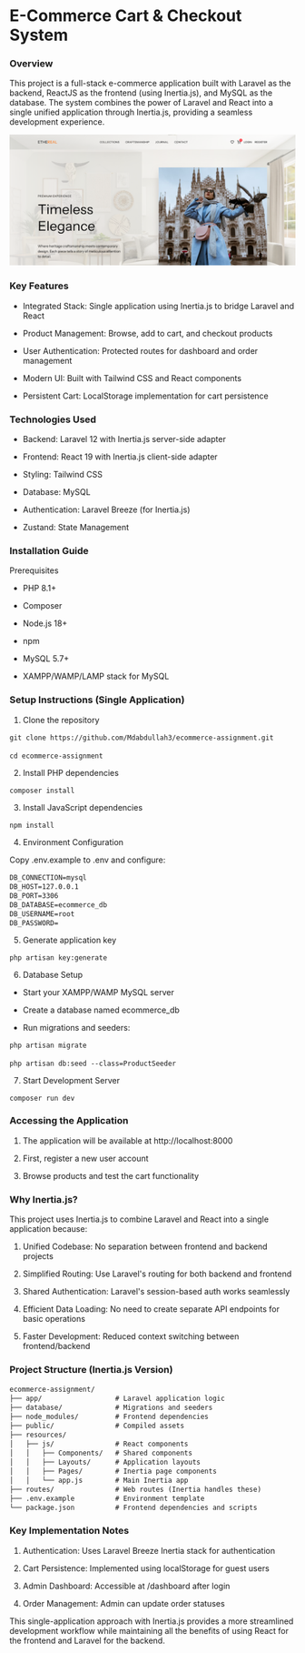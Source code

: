 # E-Commerce Cart & Checkout System

### Overview

This project is a full-stack e-commerce application built with Laravel as the backend, ReactJS as the frontend (using Inertia.js), and MySQL as the database. The system combines the power of Laravel and React into a single unified application through Inertia.js, providing a seamless development experience.

<img src="/public/home.png" width="800" alt="Home Page Screenshot" />


### Key Features

- Integrated Stack: Single application using Inertia.js to bridge Laravel and React

- Product Management: Browse, add to cart, and checkout products

- User Authentication: Protected routes for dashboard and order management

- Modern UI: Built with Tailwind CSS and React components

- Persistent Cart: LocalStorage implementation for cart persistence


### Technologies Used

- Backend: Laravel 12 with Inertia.js server-side adapter

- Frontend: React 19 with Inertia.js client-side adapter

- Styling: Tailwind CSS

- Database: MySQL

- Authentication: Laravel Breeze (for Inertia.js)

- Zustand: State Management

### Installation Guide

Prerequisites

- PHP 8.1+

- Composer

- Node.js 18+

- npm

- MySQL 5.7+

- XAMPP/WAMP/LAMP stack for MySQL

### Setup Instructions (Single Application)

1. Clone the repository

```
git clone https://github.com/Mdabdullah3/ecommerce-assignment.git

cd ecommerce-assignment

```

2. Install PHP dependencies

```
composer install

```

3. Install JavaScript dependencies

```
npm install

```
4. Environment Configuration

Copy .env.example to .env and configure:

```
DB_CONNECTION=mysql
DB_HOST=127.0.0.1
DB_PORT=3306
DB_DATABASE=ecommerce_db
DB_USERNAME=root
DB_PASSWORD=

```

5. Generate application key

```
php artisan key:generate

```

6. Database Setup

- Start your XAMPP/WAMP MySQL server

- Create a database named ecommerce_db

- Run migrations and seeders:

```
php artisan migrate

php artisan db:seed --class=ProductSeeder

```

7. Start Development Server

```
composer run dev

```

### Accessing the Application

1. The application will be available at http://localhost:8000

2. First, register a new user account

3. Browse products and test the cart functionality

### Why Inertia.js?

This project uses Inertia.js to combine Laravel and React into a single application because:

1. Unified Codebase: No separation between frontend and backend projects

2. Simplified Routing: Use Laravel's routing for both backend and frontend

3. Shared Authentication: Laravel's session-based auth works seamlessly

4. Efficient Data Loading: No need to create separate API endpoints for basic operations

5. Faster Development: Reduced context switching between frontend/backend

### Project Structure (Inertia.js Version)

```
ecommerce-assignment/
├── app/                  # Laravel application logic
├── database/             # Migrations and seeders
├── node_modules/         # Frontend dependencies
├── public/               # Compiled assets
├── resources/
│   ├── js/               # React components
│   │   ├── Components/   # Shared components
│   │   ├── Layouts/      # Application layouts
│   │   ├── Pages/        # Inertia page components
│   │   └── app.js        # Main Inertia app
├── routes/               # Web routes (Inertia handles these)
├── .env.example          # Environment template
└── package.json          # Frontend dependencies and scripts
```

### Key Implementation Notes

1. Authentication: Uses Laravel Breeze Inertia stack for authentication

2. Cart Persistence: Implemented using localStorage for guest users

3. Admin Dashboard: Accessible at /dashboard after login

4. Order Management: Admin can update order statuses


This single-application approach with Inertia.js provides a more streamlined development workflow while maintaining all the benefits of using React for the frontend and Laravel for the backend.